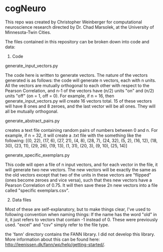 # cogNeuro

This repo was created by Christopher Weinberger for computational neuroscience research directed by Dr. Chad Marsolek, at the University of Minnesota-Twin Cities.

The files contained in this repository can be broken down into code and data:
1) Code

generate_input_vectors.py

The code here is written to generate vectors. The nature of the vectors generated is as follows: the code will generate n vectors, each with n units. 
All the vectors are mutually orthogonal to each other with respect to the Pearson Correlation, and n-1 of the vectors have (n/2) units "on" and (n/2) units "off" (on = 1, off = 0).
For example, if n = 16, then generate_input_vectors.py will create 16 vectors total. 15 of these vectors will have 8 ones and 8 zeroes, and the last vector will be all ones. They 
will all be mutually orthogonal.

generate_abstract_pairs.py

creates a text file containing random pairs of numbers between 0 and n. For example, if n = 32, it will create a .txt file with the something like the following:
[(0, 22), (17, 6), (27, 21), (4, 8), (28, 7), (24, 32), (5, 2), (16, 12), (18, 30), (23, 11), (29, 26), (19, 13), (1, 31), (20, 3), (9, 10), (25, 14)]

generate_specific_exemplars.py

This code will open a file of n input vectors, and for each vector in the file, it will generate two new vectors. The new vectors will be exactly the same as the old vectors except that
two of the units in these vectors are "flipped" (ones become zeroes and vice versa), such that thes new vectors have a Pearson Correlation of 0.75. It will then save these 2n new vectors 
into a file called "specific exemplars.csv".

2) Data files

Most of these are self-explanatory, but to make things clear, I've used to following convention when naming things: If the name has the word "old" in it, it just refers to vectors that 
contain -1 instead of 0. These were previously used. "excel" and "csv" simply refer to the file type. 


the 'fann' directory contains the FANN library. I did not develop this library. More information about this can be found here: http://leenissen.dk/fann/wp/help/getting-started/. 
